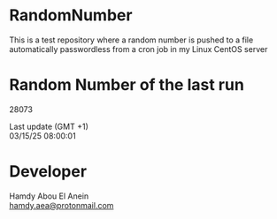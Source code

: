 # RandomNumber    
This is a test repository where a random number is pushed to a file automatically passwordless from a cron job in my Linux CentOS server    
# Random Number of the last run   
28073
      
Last update (GMT +1)    
03/15/25 08:00:01
# Developer    
Hamdy Abou El Anein   
hamdy.aea@protonmail.com
